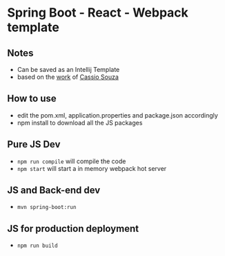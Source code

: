 # Spring Boot - React - Webpack template

## Notes
- Can be saved as an Intellij Template
- based on the [work](http://www.pro-react.com/materials/appendixA/) of [Cassio Souza](https://github.com/cassiozen)

## How to use
- edit the pom.xml, application.properties and package.json accordingly
- npm install to download all the JS packages

## Pure JS Dev
- `npm run compile` will compile the code
- `npm start` will start a in memory webpack hot server

## JS and Back-end dev
- `mvn spring-boot:run`

## JS for production deployment
- `npm run build`
